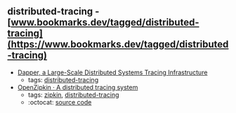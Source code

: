 distributed-tracing - [www.bookmarks.dev/tagged/distributed-tracing](https://www.bookmarks.dev/tagged/distributed-tracing)
---
* [Dapper, a Large-Scale Distributed Systems Tracing Infrastructure](https://ai.google/research/pubs/pub36356)
    * tags: [distributed-tracing](../tagged/distributed-tracing.md)
* [OpenZipkin · A distributed tracing system      ](https://zipkin.io/)
    * tags: [zipkin](../tagged/zipkin.md), [distributed-tracing](../tagged/distributed-tracing.md)
    * :octocat: [source code](https://github.com/openzipkin/zipkin)
